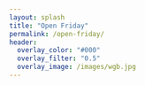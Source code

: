 ```yaml
---
layout: splash
title: "Open Friday"
permalink: /open-friday/
header:
  overlay_color: "#000"
  overlay_filter: "0.5"
  overlay_image: /images/wgb.jpg
---
```


